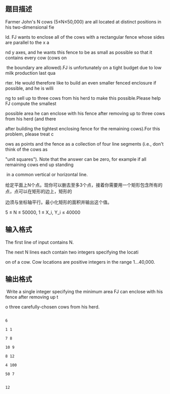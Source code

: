 ## 题目描述

<div> 
 <div>
  Farmer John's N cows (5≤N≤50,000) are all located at distinct positions in his two-dimensional fie
 </div> 
 <div>
  ld. FJ wants to enclose all of the cows with a rectangular fence whose sides are parallel to the x a
 </div> 
 <div>
  nd y axes, and he wants this fence to be as small as possible so that it contains every cow (cows on
 </div> 
 <div>
   the boundary are allowed).FJ is unfortunately on a tight budget due to low milk production last qua
 </div> 
 <div>
  rter. He would therefore like to build an even smaller fenced enclosure if possible, and he is willi
 </div> 
 <div>
  ng to sell up to three cows from his herd to make this possible.Please help FJ compute the smallest 
 </div> 
 <div>
  possible area he can enclose with his fence after removing up to three cows from his herd (and there
 </div> 
 <div>
  after building the tightest enclosing fence for the remaining cows).For this problem, please treat c
 </div> 
 <div>
  ows as points and the fence as a collection of four line segments (i.e., don't think of the cows as 
 </div> 
 <div>
  "unit squares"). Note that the answer can be zero, for example if all remaining cows end up standing
 </div> 
 <div>
   in a common vertical or horizontal line.
 </div> 
 <div>
  给定平面上N个点。现你可以删去至多3个点，接着你需要用一个矩形包含所有的点，点可以在矩形的边上，矩形的
 </div> 
 <div>
  边须与坐标轴平行。最小化矩形的面积并输出这个值。
 </div> 
 <div>
  5 ≤ N ≤ 50000, 1 ≤ X_i, Y_i ≤ 40000
 </div> 
</div> 
<div> 
 <div style="font-family: Arial; font-size: 14px; line-height: 15.8666658401489px;"></div> 
</div> 
<div></div> 
<p></p>

## 输入格式

<div>
 The first line of input contains N.
</div> 
<div>
 The next N lines each contain two integers specifying the locati
</div> 
<div>
 on of a cow. Cow locations are positive integers in the range 1…40,000.
</div> 
<p></p> 
<p></p>

## 输出格式

<p> Write a single integer specifying the minimum area FJ can enclose with his fence after removing up t</p> 
<div>
 o three carefully-chosen cows from his herd.
</div>

```input1
6
1 1
7 8
10 9
8 12
4 100
50 7
```
```output1
12
```
